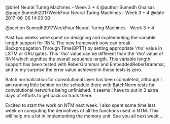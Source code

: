 @brief Neural Turing Machines - Week 3 + 4
@author Sumedh Ghaisas
@page Sumedh2017WeekFour Neural Turing Machines - Week 3 + 4
@date 2017-06-06 14:00:00

@section Sumedh2017WeekFour Neural Turing Machines - Week 3 + 4

Past two weeks were spent on designing and implementing the variable length 
support for RNN. The new framework now can break 
Backpropagation Through Time(BPTT) by setting appropriate 'rho' value in 
LSTM or GRU gates. This 'rho' value can be different than the 'rho' value of RNN which
signifies the overall sequence length. This variable length support has been 
tested with ReberGrammar and EmbeddedReberGrammar, and to my surprise the error 
value achieved in these tests is zero.

Batch normalization for convolutional layer has been completed, although I am 
running little behind on the schedule there with BatchNorm tests for convolutional 
networks being unfinished. it seems I have to put in 3 extra days of efforts to 
get back on track there.

Excited to start the work on NTM next week. I also spent some time last week 
on computing the derivatives of all the functions used in NTM. This will help
me a lot in implementing the memory unit. See you all next week...